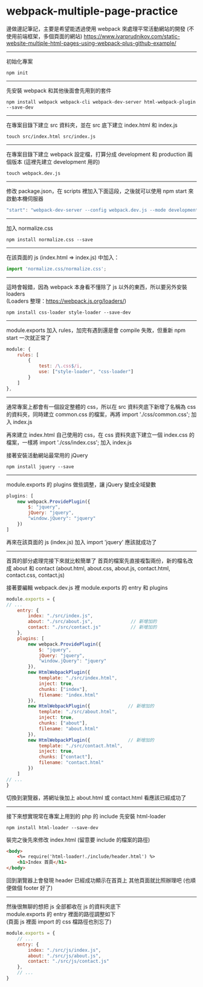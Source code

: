 # webpack-multiple-page-practice
邊做邊記筆記，主要是希望能透過使用 webpack 來處理平常活動網站的開發 (不使用前端框架，多個頁面的網站)
https://www.ivarprudnikov.com/static-website-multiple-html-pages-using-webpack-plus-github-example/

---
初始化專案  
```
npm init
```
---
先安裝 webpack 和其他後面會先用到的套件
```
npm install webpack webpack-cli webpack-dev-server html-webpack-plugin --save-dev
```
---
在專案目錄下建立 src 資料夾，並在 src 底下建立 index.html 和 index.js
```
touch src/index.html src/index.js
```
---
在專案目錄下建立 webpack 設定檔，打算分成 development 和 production 兩個版本 (這裡先建立 development 用的)
```
touch webpack.dev.js
```
---
修改 package.json，在 scripts 裡加入下面這段，之後就可以使用 npm start 來啟動本機伺服器
``` javascript
"start": "webpack-dev-server --config webpack.dev.js --mode development"
```
---
加入 normalize.css
```
npm install normalize.css --save
```
---
在該頁面的 js (index.html => index.js) 中加入：
``` javascript
import 'normalize.css/normalize.css';
```
---
這時會報錯，因為 webpack 本身看不懂除了 js 以外的東西，所以要另外安裝 loaders  
(Loaders 整理：https://webpack.js.org/loaders/)
```
npm install css-loader style-loader --save-dev
```
---
module.exports 加入 rules，加完有遇到還是會 compile 失敗，但重新 npm start 一次就正常了
```javascript
module: {
    rules: [
        {
            test: /\.css$/i,
            use: ["style-loader", "css-loader"]
        }
    ]
},
```
---
通常專案上都會有一個設定整體的 css，所以在 src 資料夾底下新增了名稱為 css 的資料夾，同時建立 common.css 的檔案，再將 import './css/common.css'; 加入 index.js

再來建立 index.html 自己使用的 css，在 css 資料夾底下建立一個 index.css 的檔案，一樣將 import './css/index.css'; 加入 index.js

接著安裝活動網站最常用的 jQuery

```
npm install jquery --save
```
---
module.exports 的 plugins 做些調整，讓 jQuery 變成全域變數
```javascript
plugins: [
    new webpack.ProvidePlugin({
        $: "jquery",
        jQuery: "jquery",
        "window.jQuery": "jquery"
    })
]
```
再來在該頁面的 js (index.js) 加入 import 'jquery' 應該就成功了

---
首頁的部分處理完接下來就比較簡單了
首頁的檔案先直接複製兩份，新的檔名改成 about 和 contact (about.html, about.css, about.js, contact.html, contact.css, contact.js)

接著要編輯 webpack.dev.js 裡 module.exports 的 entry 和 plugins
```javascript
module.exports = {
// ...
    entry: {
        index: "./src/index.js",
        about: "./src/about.js",              // 新增加的
        contact: "./src/contact.js"           // 新增加的
    },
    plugins: [
        new webpack.ProvidePlugin({
            $: "jquery",
            jQuery: "jquery",
            "window.jQuery": "jquery"
        }),
        new HtmlWebpackPlugin({
            template: "./src/index.html",
            inject: true,
            chunks: ["index"],
            filename: "index.html"
        }),
        new HtmlWebpackPlugin({              // 新增加的
            template: "./src/about.html",
            inject: true,
            chunks: ["about"],
            filename: "about.html"
        }),
        new HtmlWebpackPlugin({              // 新增加的
            template: "./src/contact.html",
            inject: true,
            chunks: ["contact"],
            filename: "contact.html"
        })
    ]
// ...
}
```
切換到瀏覽器，將網址後加上 about.html 或 contact.html 看應該已經成功了

---
接下來想實現常在專案上用到的 php 的 include
先安裝 html-loader
```
npm install html-loader --save-dev
```
裝完之後先來修改 index.html (留意要 include 的檔案的路徑)
``` html
<body>
    <%= require('html-loader!./include/header.html') %>
    <h1>Index 首頁</h1>
</body>
```
回到瀏覽器上會發現 header 已經成功顯示在首頁上
其他頁面就比照辦理吧 (也順便做個 footer 好了)

---
然後很無聊的想把 js 全部都收在 js 的資料夾底下  
module.exports 的 entry 裡面的路徑調整如下  
(頁面 js 裡面 import 的 css 檔路徑也別忘了)

```javascript
module.exports = {
    // ...
    entry: {
        index: "./src/js/index.js",
        about: "./src/js/about.js",
        contact: "./src/js/contact.js"
    },
    // ...
}
```
